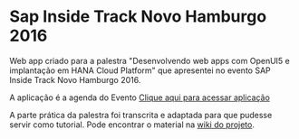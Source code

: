 # Sap Inside Track Novo Hamburgo 2016

Web app criado para a palestra "Desenvolvendo web apps com OpenUI5 e implantação em HANA Cloud Platform" que apresentei no evento SAP Inside Track Novo Hamburgo 2016.

A aplicação é a agenda do Evento
[Clique aqui para acessar aplicação](https://sitnh2016-i840973trial.dispatcher.hanatrial.ondemand.com/)

A parte prática da palestra foi transcrita e adaptada para que pudesse servir como tutorial. Pode encontrar o material na [wiki do projeto](https://github.com/RRoggia/sapInsideTrackNH2016/wiki/Sum%C3%A1rio).
